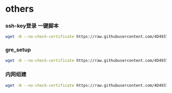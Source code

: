 # others

### ssh-key登录 一键脚本
``` bash
wget -N --no-check-certificate https://raw.githubusercontent.com/4D4937/Others/master/authorized.sh && bash authorized.sh liber
```
### gre_setup
``` bash
wget -N --no-check-certificate https://raw.githubusercontent.com/4D4937/Others/master/gre_setup && python gre_setup
```
### 内网组建
``` bash
wget -N --no-check-certificate https://raw.githubusercontent.com/4D4937/Others/master/build.sh && bash build.sh
```
